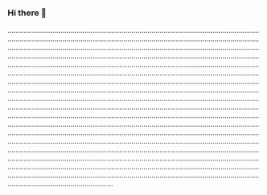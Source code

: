 ### Hi there 👋

............................................................................................................................................................................................................................................................................................................................................................................................................................................................................................................................................................................................................................................................................................................................................................................................................................................................................................................................................................................................................................................................................................................................................................................................................................................................................................................................................................................................................................................................................................................................................................................................................................................................................................................................................................................................................................................................................................................................................................................................................................................................................................................................................................................................................................................................................................................................................................................